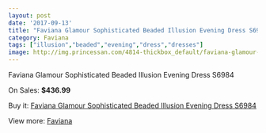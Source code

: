 ```yaml
---
layout: post
date: '2017-09-13'
title: "Faviana Glamour Sophisticated Beaded Illusion Evening Dress S6984"
category: Faviana
tags: ["illusion","beaded","evening","dress","dresses"]
image: http://img.princessan.com/4814-thickbox_default/faviana-glamour-sophisticated-beaded-illusion-evening-dress-s6984.jpg
---
```

Faviana Glamour Sophisticated Beaded Illusion Evening Dress S6984

On Sales: **$436.99**
<a href="https://www.princessan.com/en/faviana/2245-faviana-glamour-sophisticated-beaded-illusion-evening-dress-s6984.html"><amp-img layout="responsive" width="600" height="600" src="//img.princessan.com/4814-thickbox_default/faviana-glamour-sophisticated-beaded-illusion-evening-dress-s6984.jpg" alt="Faviana Glamour Sophisticated Beaded Illusion Evening Dress S6984 0" /></a>
<a href="https://www.princessan.com/en/faviana/2245-faviana-glamour-sophisticated-beaded-illusion-evening-dress-s6984.html"><amp-img layout="responsive" width="600" height="600" src="//img.princessan.com/4816-thickbox_default/faviana-glamour-sophisticated-beaded-illusion-evening-dress-s6984.jpg" alt="Faviana Glamour Sophisticated Beaded Illusion Evening Dress S6984 1" /></a>
<a href="https://www.princessan.com/en/faviana/2245-faviana-glamour-sophisticated-beaded-illusion-evening-dress-s6984.html"><amp-img layout="responsive" width="600" height="600" src="//img.princessan.com/4815-thickbox_default/faviana-glamour-sophisticated-beaded-illusion-evening-dress-s6984.jpg" alt="Faviana Glamour Sophisticated Beaded Illusion Evening Dress S6984 2" /></a>

Buy it: [Faviana Glamour Sophisticated Beaded Illusion Evening Dress S6984](https://www.princessan.com/en/faviana/2245-faviana-glamour-sophisticated-beaded-illusion-evening-dress-s6984.html "Faviana Glamour Sophisticated Beaded Illusion Evening Dress S6984")

View more: [Faviana](https://www.princessan.com/en/19-faviana "Faviana")